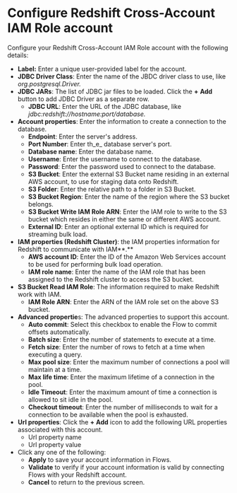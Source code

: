 # Configure Redshift Cross-Account IAM Role account



Configure your Redshift Cross-Account IAM Role account with the following details:

* **Label:** Enter a unique user-provided label for the account.&#x20;
* **JDBC Driver Class**: Enter the name of the JBDC driver class to use, like _org.postgresql.Driver._&#x20;
* **JDBC JARs**: The list of JDBC jar files to be loaded. Click the **+** **Add** button to add JDBC Driver as a separate row.
  * **JDBC URL**: Enter the URL of the JDBC database, like _jdbc:redshift://hostname:port/database._
* **Account properties**: Enter the information to create a connection to the database.
  * **Endpoint**: Enter the server's address.
  * **Port Number**: Enter th_e_ database server's port.
  * **Database name**: Enter the database name.&#x20;
  * **Username**: Enter the username to connect to the database.
  * **Password**: Enter the password used to connect to the database.
  * **S3 Bucket**: Enter the external S3 Bucket name residing in an external AWS account, to use for staging data onto Redshift.
  * **S3 Folder**: Enter the relative path to a folder in S3 Bucket.
  * **S3 Bucket Region**: Enter the name of the region where the S3 bucket belongs.
  * **S3 Bucket Write IAM Role ARN**: Enter the IAM role to write to the S3 bucket which resides in either the same or different AWS account.
  * **External ID**: Enter an optional external ID which is required for streaming bulk load.
* **IAM properties (Redshift Cluster)**: the IAM properties information for Redshift to communicate with IAM**.**
  * **AWS account ID**: Enter the ID of the Amazon Web Services account to be used for performing bulk load operation.
  * **IAM role name**: Enter the name of the IAM role that has been assigned to the Redshift cluster to access the S3 bucket.
* **S3 Bucket Read IAM Role**: The information required to make Redshift work with IAM.&#x20;
  * **IAM Role ARN**: Enter the ARN of the IAM role set on the above S3 bucket.
* **Advanced propertie**s: The advanced properties to support this account.
  * **Auto commit**: Select this checkbox to enable the Flow to commit offsets automatically.
  * **Batch size**: Enter the number of statements to execute at a time.
  * **Fetch size**: Enter the number of rows to fetch at a time when executing a query.
  * **Max pool size**: Enter the maximum number of connections a pool will maintain at a time.
  * **Max life time**: Enter the maximum lifetime of a connection in the pool.
  * **Idle Timeout**: Enter the maximum amount of time a connection is allowed to sit idle in the pool.
  * **Checkout timeout**: Enter the number of milliseconds to wait for a connection to be available when the pool is exhausted.
* **Url properties**: Click the **+** **Add** icon to add the following URL properties associated with this account.
  * Url property name
  * Url property value
* Click any one of the following:
  * **Apply** to save your account information in Flows.
  * **Validate** to verify if your account information is valid by connecting Flows with your Redshift account.
  * **Cancel** to return to the previous screen.
